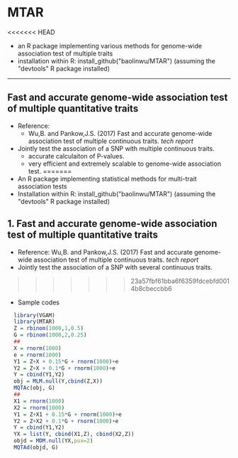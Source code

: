 # MTAR
<<<<<<< HEAD
  - an R package implementing various methods for genome-wide association test of multiple traits
  - installation within R: install_github("baolinwu/MTAR")  (assuming the "devtools" R package installed)

-----
## Fast and accurate genome-wide association test of multiple quantitative traits
  - Reference:  
     - Wu,B. and Pankow,J.S. (2017) Fast and accurate genome-wide association test of multiple continuous traits. *tech report*
  - Jointly test the association of a SNP with multiple continuous traits.
     - accurate calculaiton of P-values.
     - very efficient and extremely scalable to genome-wide association test.
=======
  - An R package implementing statistical methods for multi-trait association tests
  - Installation within R: install_github("baolinwu/MTAR")  (assuming the "devtools" R package installed)

## 1. Fast and accurate genome-wide association test of multiple quantitative traits
  - Reference:  Wu,B. and Pankow,J.S. (2017) Fast and accurate
    genome-wide association test of multiple continuous traits. *tech report*
  - Jointly test the association of a SNP with several continuous traits.
>>>>>>> 23a57fbf61bba6f6359fdcebfd0014b8cbeccbb6
  - Sample codes
```r
  library(VGAM)
  library(MTAR)
  Z = rbinom(1000,1,0.5)
  G = rbinom(1000,2,0.25)
  ##
  X = rnorm(1000)
  e = rnorm(1000)
  Y1 = Z+X + 0.15*G + rnorm(1000)+e
  Y2 = Z+X + 0.1*G + rnorm(1000)+e
  Y = cbind(Y1,Y2)
  obj = MLM.null(Y,cbind(Z,X))
  MQTAc(obj, G)
  ##
  X1 = rnorm(1000)
  X2 = rnorm(1000)
  Y1 = Z+X1 + 0.15*G + rnorm(1000)+e
  Y2 = Z+X2 + 0.1*G + rnorm(1000)+e
  Y = cbind(Y1,Y2)
  YX = list(Y, cbind(X1,Z), cbind(X2,Z))
  objd = MDM.null(YX,pux=2)
  MQTAd(objd, G)
```
